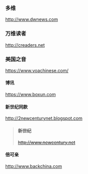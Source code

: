 ### 多维
http://www.dwnews.com
### 万维读者
http://creaders.net
### 美国之音
https://www.voachinese.com/
#### 博讯
https://www.boxun.com
#### 新世纪同款
http://2newcenturynet.blogspot.com
>#### ~~新世纪~~
>~~http://www.newcentury.net~~
#### 倍可亲
http://www.backchina.com